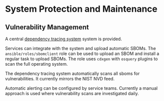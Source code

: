 # System Protection and Maintenance

## Vulnerability Management

A central [dependency tracing system](https://dependencytrack.org/) system is provided.

Services can integrate with the system and upload automatic SBOMs. The `ansible/roles/sbomclient` role can be used to upload an SBOM and install a regular task to upload SBOMs. The role uses `cdxgen` with `osquery` plugins to scan the full operating system.

The dependency tracing system automatically scans all sboms for vulnerabilities. It currently mirrors the NIST NVD feed.

Automatic alerting can be configured by service teams. Currently a manual approach is used where vulnerability scans are investigated daily.
